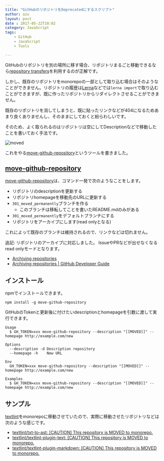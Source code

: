 ```yaml
---
title: "GitHubのリポジトリをDeprecatedにするスクリプト"
author: azu
layout: post
date : 2017-05-22T10:02
category: JavaScript
tags:
    - GitHub
    - JavaScript
    - Tools

---
```


GitHubのリポジトリを別の場所に移す場合、リポジトリまるごと移動できるなら[repository transfers](https://help.github.com/articles/about-repository-transfers/ "repository transfers")を利用するのが正解です。

しかし、既存のリポジトリをmonorepoの一部として取り込む場合はそのようなことができません。リポジトリの履歴は[Lerna](https://lernajs.io/ "Lerna")などでは`lerna import`で取り込むことができますが、既に作ったリポジトリからリダイレクトさせることができません。

既存のリポジトリを消してしまうと、既に貼ったリンクなどが404になるためあまり良くありませんし、そのままにしておくと紛らわしいです。

そのため、よく取られるのはリポジトリは空にしてDescriptionなどで移動したことを書いておく手法です。

![moved](https://efcl.info/wp-content/uploads/2017/05/22-1495415248.png)

これをやる[move-github-repository](https://github.com/azu/move-github-repository "azu/move-github-repository: Move GitHub repository(Update description &amp;&amp; URL &amp;&amp; default branch).")というツールを書きました。

## [move-github-repository](https://github.com/azu/move-github-repository "azu/move-github-repository: Move GitHub repository(Update description &amp;&amp; URL &amp;&amp; default branch).")

[move-github-repository](https://github.com/azu/move-github-repository "azu/move-github-repository: Move GitHub repository(Update description &amp;&amp; URL &amp;&amp; default branch).")は、コマンド一発で次のようなことをします。


- リポジトリのdescriptionを更新する
- リポジトリhomepageを移動先のURLに更新する
- `301_moved_permanently`ブランチを作る
	- このブランチは移転してことを書いたREADME.mdのみがある
- `301_moved_permanently`をデフォルトブランチにする
- リポジトリをアーカイブにします(read onlyとなる)

これによって既存のブランチは維持されるので、リンクなどは切れません。

追記: リポジトリのアーカイブに対応しました。
IssueやPRなどが出せなくなるread onlyモードとなります。

- [Archiving repositories](https://github.com/blog/2460-archiving-repositories "Archiving repositories")
- [Archiving repositories | GitHub Developer Guide](https://developer.github.com/changes/2017-11-08-archiving-repositories/)

## インストール

npmでインストールできます。

```
npm install -g move-github-repository
```

GitHubのTokenと更新後に付けたいdescriptionとhomepageを引数に渡して実行できます。

```
Usage
  $ GH_TOKEN=xxx move-github-repository --description "[[MOVED]]" --homepage http://example.com/new

Options
  --description -d Description repository
  --homepage -h    New URL
  
Env
  GH_TOKEN=xxx move-github-repository --description "[[MOVED]]" --homepage http://example.com/new

Examples
  $ GH_TOKEN=xxx move-github-repository --description "[[MOVED]]" --homepage http://example.com/new
```

## サンプル

[textlint](https://github.com/textlint/textlint "textlint")をmonorepoに移動させていたので、実際に移動させたリポジトリなどは次のような感じです。

- [textlint/txt-to-ast: [CAUTION] This repository is MOVED to monorepo.](https://github.com/textlint/txt-to-ast "textlint/txt-to-ast: [CAUTION] This repository is MOVED to monorepo.")
- [textlint/textlint-plugin-text: [CAUTION] This repository is MOVED to monorepo.](https://github.com/textlint/textlint-plugin-text "textlint/textlint-plugin-text: [CAUTION] This repository is MOVED to monorepo.")
- [textlint/textlint-plugin-markdown: [CAUTION] This repository is MOVED to monorepo.](https://github.com/textlint/textlint-plugin-markdown "textlint/textlint-plugin-markdown: [CAUTION] This repository is MOVED to monorepo.")

